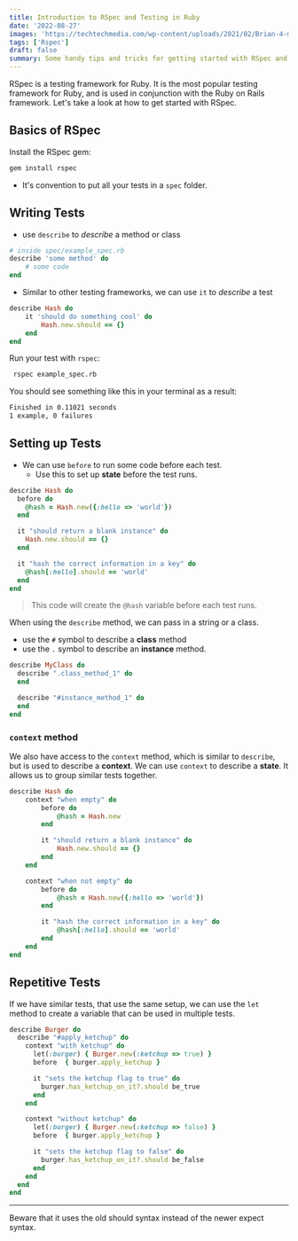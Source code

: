 ```yaml
---
title: Introduction to RSpec and Testing in Ruby
date: '2022-08-27'
images: 'https://techtechmedia.com/wp-content/uploads/2021/02/Brian-4-min.png'
tags: ['Rspec']
draft: false
summary: Some handy tips and tricks for getting started with RSpec and testing in Ruby.
---
```


RSpec is a testing framework for Ruby. It is the most popular testing framework for Ruby, and is used in conjunction with the Ruby on Rails framework. Let's take a look at how to get started with RSpec.

## Basics of RSpec

Install the RSpec gem:

```bash
gem install rspec
```

- It's convention to put all your tests in a `spec` folder.

## Writing Tests

- use `describe` to _describe_ a method or class

```rb
# inside spec/example_spec.rb
describe 'some method' do
	# some code
end
```

- Similar to other testing frameworks, we can use `it` to _describe_ a test

```rb
describe Hash do
	it 'should do something cool' do
		Hash.new.should == {}
	end
end
```

Run your test with `rspec`:

```bash
 rspec example_spec.rb
```

You should see something like this in your terminal as a result:

```bash
Finished in 0.11021 seconds
1 example, 0 failures
```

## Setting up Tests

- We can use `before` to run some code before each test.
  - Use this to set up **state** before the test runs.

```rb
describe Hash do
  before do
    @hash = Hash.new({:hello => 'world'})
  end

  it "should return a blank instance" do
    Hash.new.should == {}
  end

  it "hash the correct information in a key" do
    @hash[:hello].should == 'world'
  end
end
```

> This code will create the `@hash` variable before each test runs.

When using the `describe` method, we can pass in a string or a class.

- use the `#` symbol to describe a **class** method
- use the `.` symbol to describe an **instance** method.

```rb
describe MyClass do
  describe ".class_method_1" do
  end

  describe "#instance_method_1" do
  end
end
```

### `context` method

We also have access to the `context` method, which is similar to `describe`, but is used to describe a **context**. We can use `context` to describe a **state**. It allows us to group similar tests together.

```rb
describe Hash do
	context "when empty" do
		before do
			@hash = Hash.new
		end

		it "should return a blank instance" do
			Hash.new.should == {}
		end
	end

	context "when not empty" do
		before do
			@hash = Hash.new({:hello => 'world'})
		end

		it "hash the correct information in a key" do
			@hash[:hello].should == 'world'
		end
	end
end
```

## Repetitive Tests

If we have similar tests, that use the same setup, we can use the `let` method to create a variable that can be used in multiple tests.

```rb
describe Burger do
  describe "#apply_ketchup" do
    context "with ketchup" do
      let(:burger) { Burger.new(:ketchup => true) }
      before  { burger.apply_ketchup }

      it "sets the ketchup flag to true" do
        burger.has_ketchup_on_it?.should be_true
      end
    end

    context "without ketchup" do
      let(:burger) { Burger.new(:ketchup => false) }
      before  { burger.apply_ketchup }

      it "sets the ketchup flag to false" do
        burger.has_ketchup_on_it?.should be_false
      end
    end
  end
end
```

---

Beware that it uses the old should syntax instead of the newer expect syntax.
